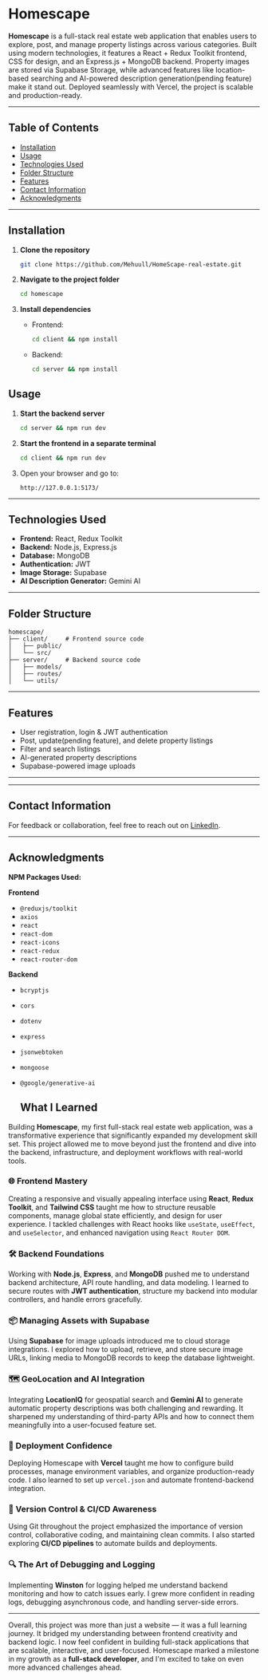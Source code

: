 # Homescape

**Homescape** is a full-stack real estate web application that enables users to explore, post, and manage property listings across various categories. Built using modern technologies, it features a React + Redux Toolkit frontend, CSS for design, and an Express.js + MongoDB backend. Property images are stored via Supabase Storage, while advanced features like location-based searching and AI-powered description generation(pending feature) make it stand out. Deployed seamlessly with Vercel, the project is scalable and production-ready.

---

## Table of Contents

- [Installation](#installation)  
- [Usage](#usage)  
- [Technologies Used](#technologies-used)  
- [Folder Structure](#folder-structure)  
- [Features](#features)  
- [Contact Information](#contact-information)  
- [Acknowledgments](#acknowledgments)

---

## Installation

1. **Clone the repository**  
   ```bash
   git clone https://github.com/Mehuull/HomeScape-real-estate.git
   ```

2. **Navigate to the project folder**  
   ```bash
   cd homescape
   ```

3. **Install dependencies**  
   - Frontend:  
     ```bash
     cd client && npm install
     ```

   - Backend:  
     ```bash
     cd server && npm install
     ```


## Usage

1. **Start the backend server**  
   ```bash
   cd server && npm run dev
   ```

2. **Start the frontend in a separate terminal**  
   ```bash
   cd client && npm run dev
   ```

3. Open your browser and go to:  
   ```
   http://127.0.0.1:5173/
   ```

---

## Technologies Used

- **Frontend:** React, Redux Toolkit 
- **Backend:** Node.js, Express.js  
- **Database:** MongoDB  
- **Authentication:** JWT  
- **Image Storage:** Supabase   
- **AI Description Generator:** Gemini AI  
---

## Folder Structure

```
homescape/
├── client/     # Frontend source code
│   ├── public/
│   └── src/
├── server/     # Backend source code
│   ├── models/
│   ├── routes/
│   └── utils/
```

---

## Features

- User registration, login & JWT authentication  
- Post, update(pending feature), and delete property listings  
- Filter and search listings  
- AI-generated property descriptions  
- Supabase-powered image uploads   

---


---

## Contact Information

For feedback or collaboration, feel free to reach out on [LinkedIn](https://www.linkedin.com/in/mehulrana10/).

---

## Acknowledgments

**NPM Packages Used:**

**Frontend**
- `@reduxjs/toolkit`
- `axios`
- `react`
- `react-dom`
- `react-icons`
- `react-redux`
- `react-router-dom`

**Backend**
- `bcryptjs`
- `cors`
- `dotenv`
- `express`
- `jsonwebtoken`
- `mongoose`
- `@google/generative-ai`

  ## What I Learned

Building **Homescape**, my first full-stack real estate web application, was a transformative experience that significantly expanded my development skill set. This project allowed me to move beyond just the frontend and dive into the backend, infrastructure, and deployment workflows with real-world tools.

### 🌐 Frontend Mastery

Creating a responsive and visually appealing interface using **React**, **Redux Toolkit**, and **Tailwind CSS** taught me how to structure reusable components, manage global state efficiently, and design for user experience. I tackled challenges with React hooks like `useState`, `useEffect`, and `useSelector`, and enhanced navigation using `React Router DOM`.

### 🛠️ Backend Foundations

Working with **Node.js**, **Express**, and **MongoDB** pushed me to understand backend architecture, API route handling, and data modeling. I learned to secure routes with **JWT authentication**, structure my backend into modular controllers, and handle errors gracefully.

### 📦 Managing Assets with Supabase

Using **Supabase** for image uploads introduced me to cloud storage integrations. I explored how to upload, retrieve, and store secure image URLs, linking media to MongoDB records to keep the database lightweight.

### 🗺️ GeoLocation and AI Integration

Integrating **LocationIQ** for geospatial search and **Gemini AI** to generate automatic property descriptions was both challenging and rewarding. It sharpened my understanding of third-party APIs and how to connect them meaningfully into a user-focused feature set.

### 🚀 Deployment Confidence

Deploying Homescape with **Vercel** taught me how to configure build processes, manage environment variables, and organize production-ready code. I also learned to set up `vercel.json` and automate frontend-backend integration.

### 🔄 Version Control & CI/CD Awareness

Using Git throughout the project emphasized the importance of version control, collaborative coding, and maintaining clean commits. I also started exploring **CI/CD pipelines** to automate builds and deployments.

### 🔍 The Art of Debugging and Logging

Implementing **Winston** for logging helped me understand backend monitoring and how to catch issues early. I grew more confident in reading logs, debugging asynchronous code, and handling server-side errors.

---

Overall, this project was more than just a website — it was a full learning journey. It bridged my understanding between frontend creativity and backend logic. I now feel confident in building full-stack applications that are scalable, interactive, and user-focused. Homescape marked a milestone in my growth as a **full-stack developer**, and I'm excited to take on even more advanced challenges ahead.

